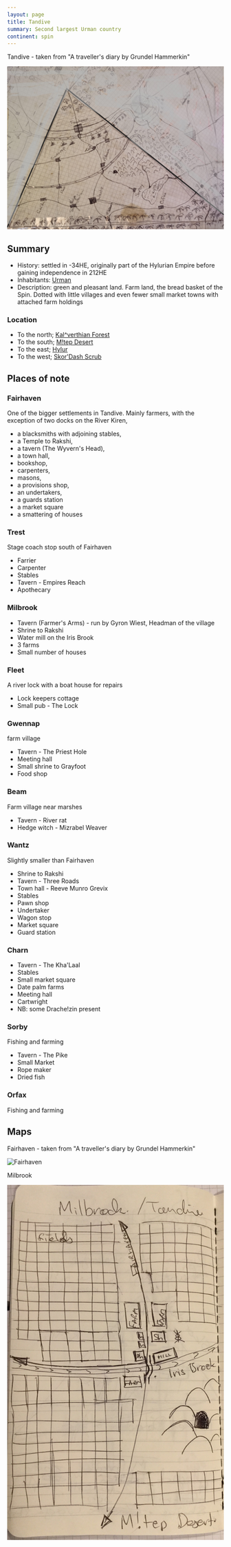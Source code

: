 ```yaml
---
layout: page
title: Tandive
summary: Second largest Urman country
continent: spin
---
```


Tandive - taken from "A traveller's diary by Grundel Hammerkin"

![Tandive](/assets/tandive-full.jpg)

## Summary

- History: settled in -34HE, originally part of the Hylurian Empire before
  gaining independence in 212HE
- Inhabitants: [Urman](/races/urman)
- Description: green and pleasant land. Farm land, the bread basket of the Spin.
  Dotted with little villages and even fewer small market towns with attached
  farm holdings

### Location

- To the north; [Kal^verthian Forest](/geography/kalverthian-forest)
- To the south; [M!tep Desert](/geography/mtep-desert)
- To the east; [Hylur](/geography/hyluria)
- To the west; [Skor'Dash Scrub](/geography/skordash-scrub)

## Places of note

### Fairhaven

One of the bigger settlements in Tandive. Mainly farmers, with the exception of
two docks on the River Kiren,

- a blacksmiths with adjoining stables,
- a Temple to Rakshi,
- a tavern (The Wyvern's Head),
- a town hall,
- bookshop,
- carpenters,
- masons,
- a provisions shop,
- an undertakers,
- a guards station
- a market square
- a smattering of houses

### Trest

Stage coach stop south of Fairhaven

- Farrier
- Carpenter
- Stables
- Tavern - Empires Reach
- Apothecary

### Milbrook

- Tavern (Farmer's Arms) - run by Gyron Wiest, Headman of the village
- Shrine to Rakshi
- Water mill on the Iris Brook
- 3 farms
- Small number of houses

### Fleet

A river lock with a boat house for repairs

- Lock keepers cottage
- Small pub - The Lock

### Gwennap

farm village

- Tavern - The Priest Hole
- Meeting hall
- Small shrine to Grayfoot
- Food shop

### Beam

Farm village near marshes

- Tavern - River rat
- Hedge witch - Mizrabel Weaver

### Wantz

Slightly smaller than Fairhaven

- Shrine to Rakshi
- Tavern - Three Roads
- Town hall - Reeve Munro Grevix
- Stables
- Pawn shop
- Undertaker
- Wagon stop
- Market square
- Guard station

### Charn

- Tavern - The Kha'Laal
- Stables
- Small market square
- Date palm farms
- Meeting hall
- Cartwright
- NB: some Drache!zin present

### Sorby

Fishing and farming

- Tavern - The Pike
- Small Market
- Rope maker
- Dried fish

### Orfax

Fishing and farming

## Maps

Fairhaven - taken from "A traveller's diary by Grundel Hammerkin"

![Fairhaven](/assets/fairhaven-tandive.jpg)

Milbrook

![Milbrook](/assets/milbrook-tandive.JPG)
